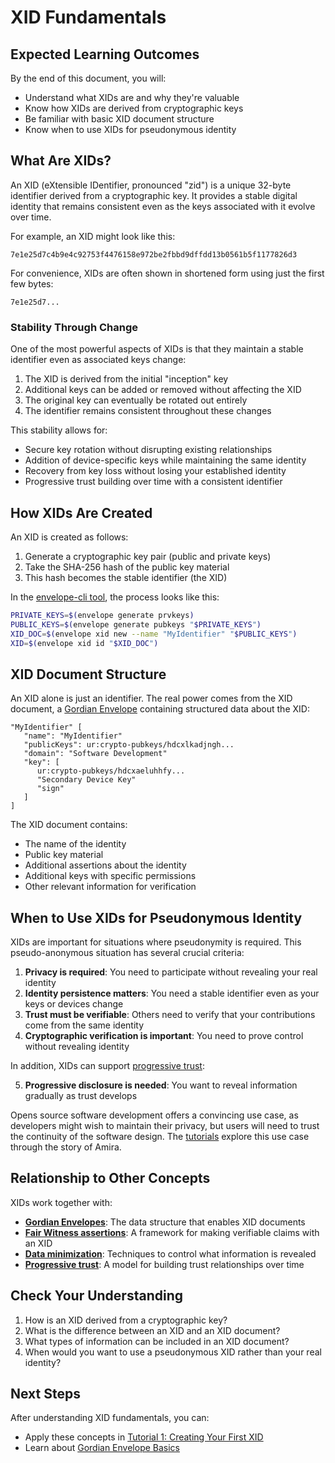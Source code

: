 # XID Fundamentals

## Expected Learning Outcomes
By the end of this document, you will:

- Understand what XIDs are and why they're valuable
- Know how XIDs are derived from cryptographic keys
- Be familiar with basic XID document structure
- Know when to use XIDs for pseudonymous identity

## What Are XIDs?

An XID (eXtensible IDentifier, pronounced "zid") is a unique 32-byte
identifier derived from a cryptographic key. It provides a stable
digital identity that remains consistent even as the keys associated
with it evolve over time.

For example, an XID might look like this:
```
7e1e25d7c4b9e4c92753f4476158e972be2fbbd9dffdd13b0561b5f1177826d3
```

For convenience, XIDs are often shown in shortened form using just the
first few bytes:

```
7e1e25d7...
```

### Stability Through Change

One of the most powerful aspects of XIDs is that they maintain a
stable identifier even as associated keys change:

1. The XID is derived from the initial "inception" key
2. Additional keys can be added or removed without affecting the XID
3. The original key can eventually be rotated out entirely
4. The identifier remains consistent throughout these changes

This stability allows for:

- Secure key rotation without disrupting existing relationships
- Addition of device-specific keys while maintaining the same identity
- Recovery from key loss without losing your established identity
- Progressive trust building over time with a consistent identifier


## How XIDs Are Created

An XID is created as follows:

1. Generate a cryptographic key pair (public and private keys)
2. Take the SHA-256 hash of the public key material
3. This hash becomes the stable identifier (the XID)

In the [envelope-cli
tool](https://github.com/BlockchainCommons/bc-envelope-cli-rust), the
process looks like this:

```sh
PRIVATE_KEYS=$(envelope generate prvkeys)
PUBLIC_KEYS=$(envelope generate pubkeys "$PRIVATE_KEYS")
XID_DOC=$(envelope xid new --name "MyIdentifier" "$PUBLIC_KEYS")
XID=$(envelope xid id "$XID_DOC")
```

## XID Document Structure

An XID alone is just an identifier. The real power comes from the XID
document, a [Gordian Envelope](gordian-envelope-basics.md) containing
structured data about the XID:

```
"MyIdentifier" [
   "name": "MyIdentifier"
   "publicKeys": ur:crypto-pubkeys/hdcxlkadjngh...
   "domain": "Software Development"
   "key": [
      ur:crypto-pubkeys/hdcxaeluhhfy...
      "Secondary Device Key"
      "sign"
   ]
]
```

The XID document contains:

- The name of the identity
- Public key material
- Additional assertions about the identity
- Additional keys with specific permissions
- Other relevant information for verification

## When to Use XIDs for Pseudonymous Identity

XIDs are important for situations where pseudonymity is required. This
pseudo-anonymous situation has several crucial criteria:

1. **Privacy is required**: You need to participate without revealing
your real identity
2. **Identity persistence matters**: You need a stable identifier even
as your keys or devices change
3. **Trust must be verifiable**: Others need to verify that your
contributions come from the same identity
4. **Cryptographic verification is important**: You need to prove
control without revealing identity

In addition, XIDs can support [progressive
trust](progressive-trust-lifecycle,md):

5. **Progressive disclosure is needed**: You want to reveal
information gradually as trust develops

Opens source software development offers a convincing use case, as
developers might wish to maintain their privacy, but users will need
to trust the continuity of the software design. The
[tutorials](../tutorials/) explore this use case through the story of
Amira.

## Relationship to Other Concepts

XIDs work together with:
- [**Gordian Envelopes**](gordian-envelope-basics.md): The data structure that enables XID documents
- [**Fair Witness assertions**](fair-witness-approach.md): A framework for making verifiable claims with an XID
- [**Data minimization**](data-minimization-principles.md): Techniques to control what information is revealed
- [**Progressive trust**](progressive-trust-lifecycle.md): A model for building trust relationships over time

## Check Your Understanding

1. How is an XID derived from a cryptographic key?
2. What is the difference between an XID and an XID document?
3. What types of information can be included in an XID document?
4. When would you want to use a pseudonymous XID rather than your real identity?

## Next Steps

After understanding XID fundamentals, you can:
- Apply these concepts in [Tutorial 1: Creating Your First XID](../tutorials/01-your-first-xid.md)
- Learn about [Gordian Envelope Basics](gordian-envelope-basics.md)
